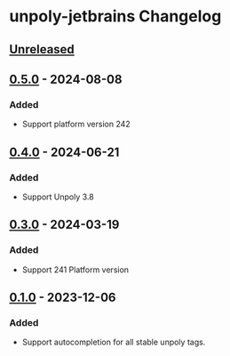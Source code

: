 <!-- Keep a Changelog guide -> https://keepachangelog.com -->

# unpoly-jetbrains Changelog

## [Unreleased]

## [0.5.0] - 2024-08-08

### Added

- Support platform version 242

## [0.4.0] - 2024-06-21

### Added

- Support Unpoly 3.8

## [0.3.0] - 2024-03-19

### Added

- Support 241 Platform version

## [0.1.0] - 2023-12-06

### Added

- Support autocompletion for all stable unpoly tags.

[Unreleased]: https://github.com/mawngo/unpoly-jetbrains/compare/v0.5.0...HEAD
[0.5.0]: https://github.com/mawngo/unpoly-jetbrains/commits/v0.5.0
[0.4.0]: https://github.com/mawngo/unpoly-jetbrains/commits/v0.4.0
[0.3.0]: https://github.com/mawngo/unpoly-jetbrains/commits/v0.3.0
[0.1.0]: https://github.com/mawngo/unpoly-jetbrains/commits/v0.1.0
